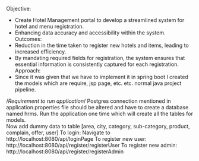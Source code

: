 Objective:
* Create Hotel Management portal to develop a streamlined system for hotel and menu registration.
* Enhancing data accuracy and accessibility within the system.
Outcomes:
* Reduction in the time taken to register new hotels and items, leading to increased efficiency.
* By mandating required fields for registration, the system ensures that essential information is consistently captured for each registration.
Approach:
* Since it was given that we have to implement it in spring boot I created the models which are require, jsp page, etc. etc. normal java project pipeline.

/*Requirement to run application*/
Postgres connection mentioned in application.properties file should be altered and have to create a database named hrms.
Run the application one time which will create all the tables for models.	
Now add dummy data to table [area, city, category, sub-category, product, complain, offer, user]
To login: Navigate to http://localhost:8080/api/loginPage
To register new user: http://localhost:8080/api/register/registerUser
To register new admin: http://localhost:8080/api/register/registerAdmin
